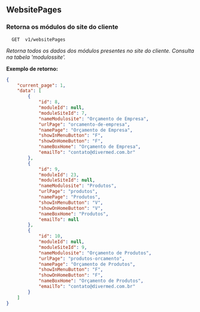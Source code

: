 
## WebsitePages

### Retorna os módulos do site do cliente

```http
  GET  v1/websitePages
```

*Retorna todos os dados dos módulos presentes no site do cliente. Consulta na tabela 'modulossite'.*



**Exemplo de retorno:**

```json
{
	"current_page": 1,
	"data": [
		{
			"id": 8,
			"moduleId": null,
			"moduleSiteId": 7,
			"nameModulosite": "Orçamento de Empresa",
			"urlPage": "orcamento-de-empresa",
			"namePage": "Orçamento de Empresa",
			"showInMenuButton": "F",
			"showOnHomeButton": "F",
			"nameBoxHome": "Orçamento de Empresa",
			"emailTo": "contato@divermed.com.br"
		},
		{
			"id": 9,
			"moduleId": 23,
			"moduleSiteId": null,
			"nameModulosite": "Produtos",
			"urlPage": "produtos",
			"namePage": "Produtos",
			"showInMenuButton": "V",
			"showOnHomeButton": "V",
			"nameBoxHome": "Produtos",
			"emailTo": null
		},
		{
			"id": 10,
			"moduleId": null,
			"moduleSiteId": 9,
			"nameModulosite": "Orçamento de Produtos",
			"urlPage": "produtos-orcamento",
			"namePage": "Orçamento de Produtos",
			"showInMenuButton": "F",
			"showOnHomeButton": "F",
			"nameBoxHome": "Orçamento de Produtos",
			"emailTo": "contato@divermed.com.br"
		}
    ]
}
```